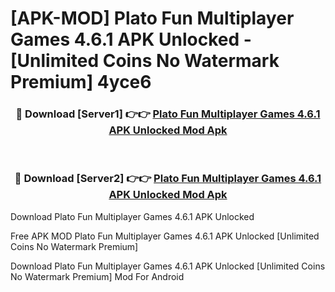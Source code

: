 # [APK-MOD] Plato  Fun Multiplayer Games 4.6.1 APK Unlocked - [Unlimited Coins No Watermark Premium] 4yce6



<div align="center">
<h3>🔴 Download [Server1] 👉👉 <a href="https://momento.my/?title=Plato__Fun_Multiplayer_Games_4.6.1_APK_Unlocked">Plato  Fun Multiplayer Games 4.6.1 APK Unlocked Mod Apk</a></h3><br>

<h3>🔴 Download [Server2] 👉👉 <a href="https://momento.my/?title=Plato__Fun_Multiplayer_Games_4.6.1_APK_Unlocked">Plato  Fun Multiplayer Games 4.6.1 APK Unlocked Mod Apk</a></h3>
</div>



Download Plato  Fun Multiplayer Games 4.6.1 APK Unlocked 

Free APK MOD Plato  Fun Multiplayer Games 4.6.1 APK Unlocked [Unlimited Coins No Watermark Premium]

Download Plato  Fun Multiplayer Games 4.6.1 APK Unlocked [Unlimited Coins No Watermark Premium] Mod For Android
